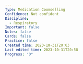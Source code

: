 ```yaml
---
Type: Medication Counselling
Confidence: Not confident
Discipline:
  - Respiratory
Important: false
Notes: false
Cards: false
Practice: false
Created time: 2023-10-31T20:03
Last edited time: 2023-10-31T20:58
Progress: "0"
---
```


